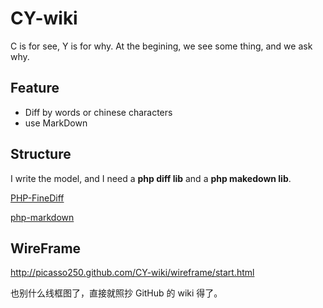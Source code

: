 CY-wiki
=======

C is for see, Y is for why. At the begining, we see some thing, and we ask why.

Feature
-------

- Diff by words or chinese characters
- use MarkDown

Structure
---------

I write the model, and I need a **php diff lib** and a **php makedown lib**.

[PHP-FineDiff](https://github.com/gorhill/PHP-FineDiff)

[php-markdown](https://github.com/michelf/php-markdown)

WireFrame
---------

http://picasso250.github.com/CY-wiki/wireframe/start.html


也别什么线框图了，直接就照抄 GitHub 的 wiki 得了。